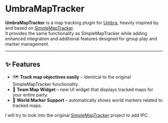 # UmbraMapTracker

**UmbraMapTracker** is a map tracking plugin for [Umbra](https://github.com/una-xiv/umbra), heavily inspired by and based on [SimpleMapTracker](https://github.com/Caraxi/SimpleMapTracker).  
It provides the same functionality as SimpleMapTracker while adding enhanced integration and additional features designed for group play and marker management.

---

## ✨ Features

- 🗺️ **Track map objectives easily** – identical to the original SimpleMapTracker functionality.
- 👥 **Team Map Widget** – new UI widget that displays tracked maps for your entire party.
- 📍 **World Marker Support** – automatically shows world markers related to tracked maps.



I will try to look into the original [SimpleMapTracker](https://github.com/Caraxi/SimpleMapTracker) project to add IPC.